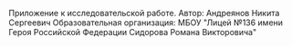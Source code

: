 Приложение к исследовательской работе. Автор: Андреянов Никита Сергеевич Образовательная организация: МБОУ "Лицей №136 имени Героя Российской Федерации Сидорова Романа Викторовича"
